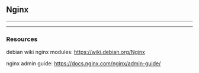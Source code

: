## Nginx 

---


---

### Resources

debian wiki nginx modules: https://wiki.debian.org/Nginx

nginx admin guide: https://docs.nginx.com/nginx/admin-guide/
